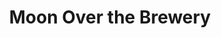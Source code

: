 ---
title: Moon Over the Brewery
year: 2007 
opening_date: 2007-11-02
closing_date: 2007-11-17
layout: productions
image:
image_caption:
image_credit:
playbill: 
category: 
details:
  Theatre: Theatre Jacksonville
  Venue: Little Theatre
cast:
  Amanda Waslyk: Lucie Roberts
  Randolph: Geoffrey King
  Warren Zimmerman: Michael Lipp
  Miriam Waslyk: Shirley Sacks
crew:
  Director: Staci Cobb
  Technical Director: Jeffery L. Wagoner
  Scenic Design: Kelly J. Wagoner
  Lighting Design: Jeffery L. Wagoner
  Costume Design: Tracy Olin
  Stage Manager: Mark Stater
  Assistant Stage Manager: Shannon Jones
  Assistant Director: Alexis Robbins
  Sound Design: Michael Lipp
  Properties: |
    Shannon Jones
    Kelly J. Wagoner
  Poster Design: Juan Unzueta
  Moonscape Artist: Anne Roberts
  Light Board Operation: Gloria Pepe
  Sound Board Operator: Mark Stater
  Running Crew: |
    Shannon Jones
    Neal Thorburn
  Set Construction: |
    Kristina Elliot
    Phillip Grow
    Hunter Harbin
    Shannon Jones
    Kat McLeod
    Gloria Pepe
    Mark Stater
    Juan Unzueta
external_links:
---